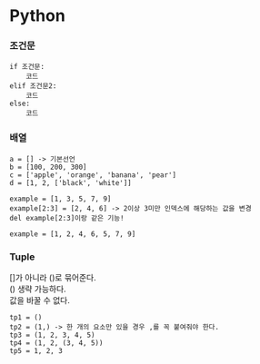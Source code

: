 # Python  

### 조건문  
```
if 조건문:
    코드
elif 조건문2:
    코드
else:
    코드
```

### 배열  
```
a = [] -> 기본선언
b = [100, 200, 300]
c = ['apple', 'orange', 'banana', 'pear']
d = [1, 2, ['black', 'white']]

example = [1, 3, 5, 7, 9]
example[2:3] = [2, 4, 6] -> 2이상 3미만 인덱스에 해당하는 값을 변경  
del example[2:3]이랑 같은 기능!  

example = [1, 2, 4, 6, 5, 7, 9]
```

### Tuple  
[]가 아니라 ()로 묶어준다.  
() 생략 가능하다.  
값을 바꿀 수 없다.  
```
tp1 = ()
tp2 = (1,) -> 한 개의 요소만 있을 경우 ,를 꼭 붙여줘야 한다.  
tp3 = (1, 2, 3, 4, 5)
tp4 = (1, 2, (3, 4, 5))
tp5 = 1, 2, 3
```


